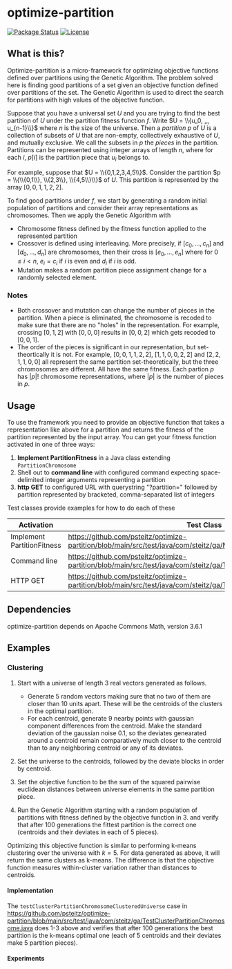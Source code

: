 # optimize-partition
[![Package Status](https://img.shields.io/badge/status-experimental-yellow)](https://github.com/psteitz/optimize-partition)
[![License](https://img.shields.io/badge/license-apache2-green)](https://github.com/psteitz/greppy/blob/main/LICENSE)

## What is this?
Optimize-partition is a micro-framework for optimizing objective functions defined over partitions using the Genetic Algorithm.
The problem solved here is finding good partitions of a set given an objective function defined over partitions of the set.
The Genetic Algorithm is used to direct the search for partitions with high values of the objective function.

Suppose that you have a universal set $U$ and you are trying to find the best partition of $U$ under the partition fitness function $f$. Write $U = \\{u_0, ,,, u_{n-1}\\}$ where $n$ is the size of the universe.  Then a *partition* $p$ of $U$ is a collection of subsets of $U$ that are non-empty, collectively exhaustive of $U$, and mutually exclusive. We call the subsets in $p$ the *pieces* in the partition.  Partitions can be represented using integer arrays of length $n$, where for each $i$, $p[i]$ is the partition piece that $u_i$ belongs to.  

For example, suppose that $U = \\{0,1,2,3,4,5\\}$.  Consider the partition $p = \\{\\{0,1\\}, \\{2,3\\}, \\{4,5\\}\\}$ of $U$.
This partition is represented by the array $[0,0,1,1,2,2]$.

To find good partitions under $f$, we start by generating a random initial population of partitions and consider their array representations as chromosomes.
Then we apply the Genetic Algorithm with
 * Chromosome fitness defined by the fitness function applied to the represented partition
 * Crossover is defined using interleaving.  More precisely, if $[c_0, ..., c_n]$ and $[d_0, ..., d_n]$ are chromosomes,
   then their cross is $[e_0, ..., e_n]$ where for $0 \le i < n$, $e_i = c_i$ if $i$ is even and $d_i$ if $i$ is odd.
 * Mutation makes a random partition piece assignment change for a randomly selected element.

### Notes
* Both crossover and mutation can change the number of pieces in the partition.  When a piece is eliminated, the chromosome is recoded to 
  make sure that there are no "holes" in the representation.  For example, crossing $[0,1,2]$ with $[0,0,0]$ results in $[0,0,2]$ which gets
  recoded to $[0,0,1]$.
* The order of the pieces is significant in our representation, but set-theortically it is not.  For 
  example,  $[0,0,1,1,2,2]$,  $[1,1,0,0,2,2]$ and $[2,2,1,1,0,0]$ all represent the same partition set-theoretically, but the three
  chromosomes are different.  All have the same fitness. Each partion $p$ has $\left|{p}\right|{!}$ chromosome representations,
  where $\left|{p}\right|$ is the number of pieces in $p$.

## Usage

To use the framework you need to provide an objective function that takes a representation like above for a partition and returns the fitness of the partition represented by the input array. You can get your fitness function activated in one of three ways:
 1. **Implement PartitionFitness** in a Java class extending ```PartitionChromosome```
 1. Shell out to **command line** with configured command expecting space-delimited integer arguments representing a partition
 2. **http GET** to configured URL with querystring "?partition=" followed by partition represented by bracketed, comma-separated list of integers

Test classes provide examples for how to do each of these

| Activation | Test Class |
| -------- | ------- |
| Implement PartitionFitness | https://github.com/psteitz/optimize-partition/blob/main/src/test/java/com/steitz/ga/MaxValuePartitionChromosome.java |
| Command line | https://github.com/psteitz/optimize-partition/blob/main/src/test/java/com/steitz/ga/TestCmdPartitionChromosome.java |
| HTTP GET  | https://github.com/psteitz/optimize-partition/blob/main/src/test/java/com/steitz/ga/TestHttpPartitionChromosome.java |


## Dependencies
optimize-partition depends on Apache Commons Math, version 3.6.1

## Examples
### Clustering
 1. Start with a universe of length 3 real vectors generated as follows.
    * Generate 5 random vectors making sure that no two of them are closer than 10 units apart.
      These will be the centroids of the clusters in the optimal partition.
    * For each centroid, generate 9 nearby points with gaussian component differences from the centroid.
      Make the standard deviation of the gaussian noise 0.1, so the deviates genearated around a centroid remain
      comparatively much closer to the centroid than to any neighboring centroid or any of its deviates.
      
2. Set the universe to the centroids, followed by the deviate blocks in order by centroid.

3. Set the objective function to be the sum of the squared pairwise euclidean distances between universe elements in the same partition piece.

4. Run the Genetic Algorithm starting with a random population of partitions with fitness defined by the objective function in 3. and verify that after 100 generations the fittest partition is the correct one (centroids and their deviates in each of 5 pieces).

Optimizing this objective function is similar to performing k-means clustering over the universe with $k=5$.  For data generated as above, it will return the same clusters as k-means.  The difference is that the objective function measures within-cluster variation rather than distances to centroids.

#### Implementation
The ```testClusterPartitionChromosomeClusteredUniverse``` case in
https://github.com/psteitz/optimize-partition/blob/main/src/test/java/com/steitz/ga/TestClusterPartitionChromosome.java 
does 1-3 above and verifies that after 100 generations the best partition is the k-means optimal one (each of 5 centroids and
their deviates make 5 partition pieces).

#### Experiments

 
